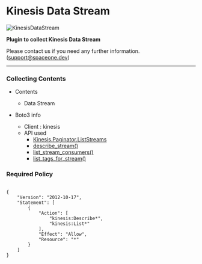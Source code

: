 # Kinesis Data Stream

![KinesisDataStream](https://assets-console-spaceone-stg.s3.ap-northeast-2.amazonaws.com/console-assets/icons/cloud-services/aws/Amazon_Kinesis_Firehose.svg)

**Plugin to collect Kinesis Data Stream**

Please contact us if you need any further information. (<support@spaceone.dev>)

---

### Collecting Contents

- Contents
  - Data Stream
  
- Boto3 info
  - Client : kinesis
  - API used
    - [Kinesis.Paginator.ListStreams](https://boto3.amazonaws.com/v1/documentation/api/latest/reference/services/kinesis.html#Kinesis.Paginator.ListStreams)
    - [describe_stream()](https://boto3.amazonaws.com/v1/documentation/api/latest/reference/services/kinesis.html#Kinesis.Client.describe_stream)
    - [list_stream_consumers()](https://boto3.amazonaws.com/v1/documentation/api/latest/reference/services/kinesis.html#Kinesis.Client.list_stream_consumers)
    - [list_tags_for_stream()](https://boto3.amazonaws.com/v1/documentation/api/latest/reference/services/kinesis.html#Kinesis.Client.list_tags_for_stream)
  
      

### Required Policy
  
<pre>
<code>
{
    "Version": "2012-10-17",
    "Statement": [
        {
            "Action": [
                "kinesis:Describe*",
                "kinesis:List*"
            ],
            "Effect": "Allow",
            "Resource": "*"
        }
    ]
}
</code>
</pre>